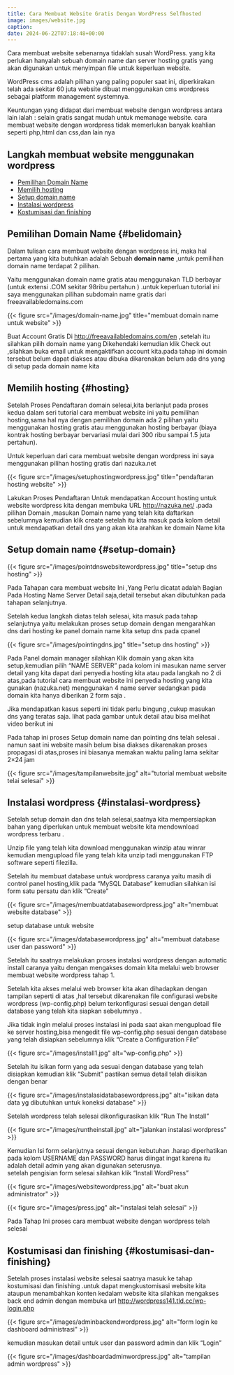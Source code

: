 ```yaml
---
title: Cara Membuat Website Gratis Dengan WordPress Selfhosted
image: images/website.jpg
caption: 
date: 2024-06-22T07:18:48+00:00
---
```


Cara membuat website sebenarnya tidaklah susah WordPress. yang kita perlukan hanyalah sebuah domain name dan server hosting gratis yang akan digunakan untuk menyimpan file untuk keperluan website.

WordPress cms adalah pilihan yang paling populer saat ini, diperkirakan telah ada sekitar 60 juta website dibuat menggunakan cms wordpress sebagai platform management systemnya.

Keuntungan yang didapat dari membuat website dengan wordpress antara lain ialah : selain gratis sangat mudah untuk memanage website. cara membuat website dengan wordpress tidak memerlukan banyak keahlian seperti php,html dan css,dan lain nya

## Langkah membuat website menggunakan wordpress

 * [Pemilihan Domain Name](#belidomain)
 * [Memilih hosting](#hosting)
 * [Setup domain name](#setup-domain)
 * [Instalasi wordpress](#instalasi-wordpress)
 * [Kostumisasi dan finishing](#kostumisasi-dan-finishing)

## Pemilihan Domain Name {#belidomain}

Dalam tulisan cara membuat website dengan wordpress ini, maka hal pertama yang kita butuhkan adalah Sebuah **domain name** ,untuk pemilihan domain name terdapat 2 pilihan.

Yaitu menggunakan domain name gratis atau menggunakan TLD berbayar (untuk extensi .COM sekitar 98ribu pertahun ) .untuk keperluan tutorial ini saya menggunakan pilihan subdomain name gratis dari freeavailabledomains.com

{{< figure src="/images/domain-name.jpg" title="membuat domain name untuk website" >}}



Buat Account Gratis Di http://freeavailabledomains.com/en ,setelah itu silahkan pilih domain name yang Dikehendaki kemudian klik Check out ,silahkan buka email untuk mengaktifkan account kita.pada tahap ini domain tersebut belum dapat diakses atau dibuka dikarenakan belum ada dns yang di setup pada domain name kita</section> <section> 

## Memilih hosting {#hosting}

Setelah Proses Pendaftaran domain selesai,kita berlanjut pada proses kedua dalam seri tutorial cara membuat website ini yaitu pemilihan hosting,sama hal nya dengan pemilihan domain ada 2 pilihan yaitu menggunakan hosting gratis atau menggunakan hosting berbayar (biaya kontrak hosting berbayar bervariasi mulai dari 300 ribu sampai 1.5 juta pertahun).

Untuk keperluan dari cara membuat website dengan wordpress ini saya menggunakan pilihan hosting gratis dari nazuka.net

{{< figure src="/images/setuphostingwordpress.jpg" title="pendaftaran hosting website" >}}

Lakukan Proses Pendaftaran Untuk mendapatkan Account hosting untuk website wordpress kita dengan membuka URL http://nazuka.net/ .pada pilihan Domain ,masukan Domain name yang telah kita daftarkan sebelumnya kemudian klik create setelah itu kita masuk pada kolom detail untuk mendapatkan detail dns yang akan kita arahkan ke domain Name kita</section> <section> 

## Setup domain name {#setup-domain}

{{< figure src="/images/pointdnswebsitewordpress.jpg" title="setup dns hosting" >}}


Pada Tahapan cara membuat website Ini ,Yang Perlu dicatat adalah Bagian Pada Hosting Name Server Detail saja,detail tersebut akan dibutuhkan pada tahapan selanjutnya.

Setelah kedua langkah diatas telah selesai, kita masuk pada tahap selanjutnya yaitu melakukan proses setup domain dengan mengarahkan dns dari hosting ke panel domain name kita setup dns pada cpanel


{{< figure src="/images/pointingdns.jpg" title="setup dns hosting" >}}

Pada Panel domain manager silahkan Klik domain yang akan kita setup,kemudian pilih &#8220;NAME SERVER&#8221; pada kolom ini masukan name server detail yang kita dapat dari penyedia hosting kita atau pada langkah no 2 di atas,pada tutorial cara membuat website ini penyedia hosting yang kita gunakan (nazuka.net) menggunakan 4 name server sedangkan pada domain kita hanya diberikan 2 form saja .

Jika mendapatkan kasus seperti ini tidak perlu bingung ,cukup masukan dns yang teratas saja. lihat pada gambar untuk detail atau bisa melihat video berikut ini

Pada tahap ini proses Setup domain name dan pointing dns telah selesai . namun saat ini website masih belum bisa diakses dikarenakan proses propagasi di atas,proses ini biasanya memakan waktu paling lama sekitar 2&#215;24 jam

{{< figure src="/images/tampilanwebsite.jpg" alt="tutorial membuat website telai selesai" >}}


## Instalasi wordpress {#instalasi-wordpress}

Setelah setup domain dan dns telah selesai,saatnya kita mempersiapkan bahan yang diperlukan untuk membuat website kita mendownload wordpress terbaru .

Unzip file yang telah kita download menggunakan winzip atau winrar kemudian mengupload file yang telah kita unzip tadi menggunakan FTP software seperti filezilla.

Setelah itu membuat database untuk wordpress caranya yaitu masih di control panel hosting,klik pada &#8220;MySQL Database&#8221; kemudian silahkan isi form satu persatu dan klik &#8220;Create&#8221;

{{< figure src="/images/membuatdatabasewordpress.jpg" alt="membuat website database" >}}


setup database untuk website

{{< figure src="/images/databasewordpress.jpg" alt="membuat database user dan password" >}}


Setelah itu saatnya melakukan proses instalasi wordpress dengan automatic install caranya yaitu dengan mengakses domain kita melalui web browser membuat website wordpress tahap 1.

Setelah kita akses melalui web browser kita akan dihadapkan dengan tampilan seperti di atas ,hal tersebut dikarenakan file configurasi website wordpress (wp-config.php) belum terkonfigurasi sesuai dengan detail database yang telah kita siapkan sebelumnya .

Jika tidak ingin melalui proses instalasi ini pada saat akan mengupload file ke server hosting,bisa mengedit file wp-config.php sesuai dengan database yang telah disiapkan sebelumnya klik &#8220;Create a Configuration File&#8221;

{{< figure src="/images/install1.jpg" alt="wp-config.php" >}}


Setelah itu isikan form yang ada sesuai dengan database yang telah disiapkan kemudian klik &#8220;Submit&#8221; pastikan semua detail telah diisikan dengan benar

{{< figure src="/images/instalasidatabasewordpress.jpg" alt="isikan data data yg dibutuhkan untuk koneksi database" >}}


Setelah wordpress telah selesai dikonfigurasikan klik &#8220;Run The Install&#8221;


{{< figure src="/images/runtheinstall.jpg" alt="jalankan instalasi wordpress" >}}

Kemudian Isi form selanjutnya sesuai dengan kebutuhan .harap diperhatikan pada kolom USERNAME dan PASSWORD harus diingat ingat karena itu adalah detail admin yang akan digunakan seterusnya.  
setelah pengisian form selesai silahkan klik &#8220;Install WordPress&#8221;

{{< figure src="/images/websitewordpress.jpg" alt="buat akun administrator" >}}

{{< figure src="/images/press.jpg" alt="instalasi telah selesai" >}}

Pada Tahap Ini proses cara membuat website dengan wordpress telah selesai</section> <section> 

## Kostumisasi dan finishing {#kostumisasi-dan-finishing}

Setelah proses instalasi website selesai saatnya masuk ke tahap kostumisasi dan finishing .untuk dapat mengkustomisasi website kita ataupun menambahkan konten kedalam website kita silahkan mengakses back end admin dengan membuka url http://wordpress141.tld.cc/wp-login.php


{{< figure src="/images/adminbackendwordpress.jpg" alt="form login ke dashboard administrasi" >}}


kemudian masukan detail untuk user dan password admin dan klik &#8220;Login&#8221;

{{< figure src="/images/dashboardadminwordpress.jpg" alt="tampilan admin wordpress" >}}

